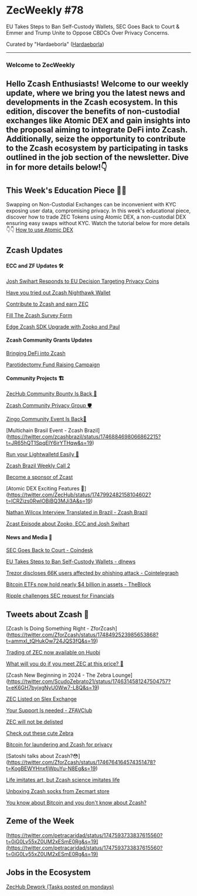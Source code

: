 # ZecWeekly #78

EU Takes Steps to Ban Self-Custody Wallets, SEC Goes Back to Court	& Emmer and Trump Unite to Oppose CBDCs Over Privacy Concerns. 




Curated by "Hardaeborla" ([Hardaeborla](https://twitter.com/ayanlajaadebola))

---

### Welcome to ZecWeekly
Hello Zcash Enthusiasts! Welcome to our weekly update, where we bring you the latest news and developments in the Zcash ecosystem. In this edition, discover the benefits of non-custodial exchanges like Atomic DEX and gain insights into the proposal aiming to integrate DeFi into Zcash. Additionally, seize the opportunity to contribute to the Zcash ecosystem by participating in tasks outlined in the job section of the newsletter. Dive in for more details below!👇
---

## This Week's Education Piece 👩‍🏫
Swapping on Non-Custodial Exchanges can be inconvenient with KYC exposing user data, compromising privacy. In this week's educational piece, discover how to trade ZEC Tokens using Atomic DEX, a non-custodial DEX ensuring easy swaps without KYC. Watch the tutorial below for more details 👇👇
[How to use Atomic DEX](https://youtu.be/TwKQE8X7McA?si=ZQPVFTyRHJdlua2f) 





## Zcash Updates


#### ECC and ZF Updates 🛠️



[Josh Swihart Responds to EU Decision Targeting Privacy Coins](https://twitter.com/jswihart/status/1747617839530308025?t=kCAhhXLdve5QC-73MUn4cg&s=19)


[Have you tried out Zcash Nighthawk Wallet](https://twitter.com/zcash/status/1748459829679505612?t=8LmtCIJMDHjnJ70neu8u0w&s=19) 
 

[Contribute to Zcash and earn ZEC](https://twitter.com/zcash/status/1748043467870154867?t=tq_gJiY4tUtuf7VHQoC2Pw&s=19) 

[Fill The Zcash Survey Form](https://twitter.com/zcash/status/1747707612077101186?t=FkqD713rGOOubOSEjoOuOg&s=19) 

[Edge Zcash SDK Upgrade with Zooko and Paul](https://youtu.be/ZUf_b9KVHZk?si=vZ3Wp3qLY4SUJRQF) 



#### Zcash Community Grants Updates
[Bringing DeFi into Zcash](https://forum.zcashcommunity.com/t/grant-update-zcash-shielded-assets-monthly-updates/41153/67) 

[Parotidectomy Fund Raising Campaign](https://forum.zcashcommunity.com/t/parotidectomy-fund-raising-campaign/46610/2) 








#### Community Projects 🏗️

[ZecHub Community Bounty Is Back 💃](https://twitter.com/ZecHub/status/1747310335701160308?t=09s-GhXRCtbGBssIADFCTA&s=19) 

[Zcash Community Privacy Group 🛡️](https://forum.zcashcommunity.com/t/zcash-privacy-group/46611) 

[Zingo Community Event Is Back💃](https://twitter.com/ZingoLabs/status/1747043879335973189?t=mcR6Ctlkh1NiH5C1g7xMew&s=19) 

[Multichain Brasil Event - Zcash Brazil] (https://twitter.com/zcashbrazil/status/1746884698066862215?t=JR65hQT1SpqElY6irYTHqw&s=19) 

[Run your Lightwalletd Easily 📱](https://twitter.com/ZecHub/status/1748754248257470542?t=B07JurPZAfKyxE4_NDqGZw&s=19) 

[Zcash Brazil Weekly Call 2](https://twitter.com/zcashbrazil/status/1748454374970372360?t=VQXyBoNud0smRh9IRs8Z2A&s=19) 

[Become a sponsor of Zcast](https://twitter.com/ZcastEsp/status/1748025518044143690?t=C-jVL5gkwYqhCbxPt0nklw&s=19) 

[Atomic DEX Exciting Features 🤭] (https://twitter.com/ZecHub/status/1747992482158104602?t=lCRZizs0RwIOBiBQ3MJi3A&s=19) 




[Nathan Wilcox Interview Translated in Brazil - Zcash Brazil](https://twitter.com/pedamerico/status/1747344469303656520?t=xGFt_MfAuk5Mjkh5Xuf7Ig&s=19) 


[Zcast Episode about Zooko, ECC and Josh Swihart](https://twitter.com/ZcastEsp/status/1747988211119366183?t=PtskwNo7Rbv7I1z4V0YvtA&s=19) 











 #### News and Media 📰
[SEC Goes Back to Court - Coindesk](https://www.google.com/amp/s/www.coindesk.com/policy/2024/01/20/the-sec-goes-back-to-court/amp/) 

[EU Takes Steps to Ban Self-Custody Wallets - dlnews](https://www.dlnews.com/articles/regulation/why-the-eu-is-about-to-outlaw-and-curb-key-crypto-features/) 

[Trezor discloses 66K users affected by phishing attack - Cointelegraph](https://cointelegraph.com/news/trezor-discloses-66k-users-affected-phishing-attack) 


[Bitcoin ETFs now hold nearly $4 billion in assets - TheBlock](https://www.theblock.co/post/273641/bitcoin-etfs-now-hold-nearly-4-billion-dollars-in-assets) 


[Ripple challenges SEC request for Financials](https://cointelegraph.com/news/ripple-united-states-sec-request-financials) 




## Tweets about Zcash 📢

[Zcash Is Doing Something Right - ZforZcash] (https://twitter.com/ZforZcash/status/1748492523985653868?t=ammxI_tQHukOw724JQS3fQ&s=19) 

[Trading of ZEC now available on Huobi](https://twitter.com/ruzcash/status/1748034632673574931?t=82WtmKsQOCH27Q7XYFHTIw&s=19) 

[What will you do if you meet ZEC at this price? 🤔](https://twitter.com/john_justgo/status/1748734389779833326?t=pAEybS1CxaqODNzE4hCgbw&s=19) 

[Zcash New Beginning in 2024 -  The Zebra Lounge] (https://twitter.com/ScudoZebrato21/status/1746314581247504757?t=eK6GH7byjxgNyU0Ww7-L8Q&s=19) 

[ZEC Listed on Slex Exchange](https://twitter.com/Slex_Exchange/status/1747639064918888666?t=xamOmaSl1AeQZI6QdZrW-g&s=19) 
 
[Your Support Is needed - ZFAVClub](https://twitter.com/ZFAVClub/status/1748689276097745163?t=09wo_9UogQo2pllcRvzjMQ&s=19) 

[ZEC will not be delisted](https://twitter.com/txR_1337/status/1748035532657996053?t=adfhcVonNJFaGGjEp81R8g&s=19) 

[Check out these cute Zebra](https://twitter.com/ZFAVClub/status/1747713139825648010?t=QFkMUovdC15QbnXhVwhNjw&s=19)


[Bitcoin for laundering and Zcash for privacy](https://twitter.com/john_justgo/status/1748486325555044391?t=Do9m4Xp5lvthe93B9UJtyA&s=19) 


[Satoshi talks about Zcash?😳] (https://twitter.com/ZforZcash/status/1746764164574351478?t=KogBEWYHnxfjWpuYu-N8Eg&s=19) 

[Life imitates art, but Zcash science imitates life](https://twitter.com/TheZebraLounge/status/1746307252825280594?t=WmE9B_QsxoKkS3hxH1a7bw&s=19) 

[Unboxing Zcash socks from Zecmart store](https://twitter.com/paywithzcash/status/1747617405436629229?t=5cMpjnjHWiie_OCmBpkywg&s=19) 

[You know about Bitcoin and you don't know about Zcash?](https://twitter.com/ZforZcash/status/1746690275513106568?t=ySSOR-FqxoF-ONQY_jaXlQ&s=19) 





## Zeme of the Week
[https://twitter.com/petracaridad/status/1747593733837615560?t=0iG0Lv55xZ0UM2xESmE0Rg&s=19](https://twitter.com/petracaridad/status/1747593733837615560?t=0iG0Lv55xZ0UM2xESmE0Rg&s=19) 


## Jobs in the Ecosystem
[ZecHub Dework (Tasks posted on mondays)](https://dework.zechub.org/) 
